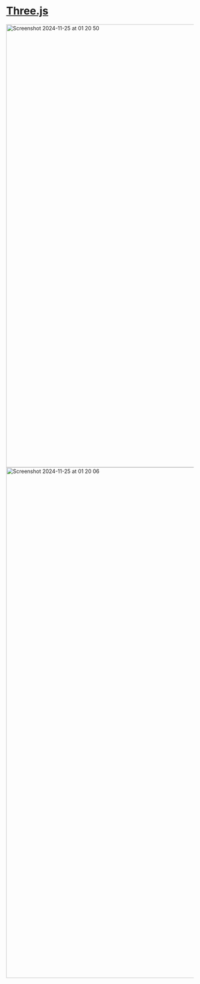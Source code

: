 # <a href="https://jr-three.vercel.app/">Three.js</a>
<img width="1190" alt="Screenshot 2024-11-25 at 01 20 50" src="https://github.com/user-attachments/assets/b1e477eb-a889-4f9e-81e1-de2cb0ce307c">
<img width="1372" alt="Screenshot 2024-11-25 at 01 20 06" src="https://github.com/user-attachments/assets/86ae522c-4458-4716-a007-27a9c778713b">
